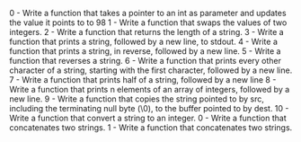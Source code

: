 0 - Write a function that takes a pointer to an int as parameter and updates the value it points to to 98
1 - Write a function that swaps the values of two integers.
2 - Write a function that returns the length of a string.
3 - Write a function that prints a string, followed by a new line, to stdout.
4 - Write a function that prints a string, in reverse, followed by a new line.
5 - Write a function that reverses a string.
6 - Write a function that prints every other character of a string, starting with the first character, followed by a new line.
7 - Write a function that prints half of a string, followed by a new line
8 - Write a function that prints n elements of an array of integers, followed by a new line.
9 - Write a function that copies the string pointed to by src, including the terminating null byte (\0), to the buffer pointed to by dest.
10 - Write a function that convert a string to an integer.
0 - Write a function that concatenates two strings.
1 - Write a function that concatenates two strings.
